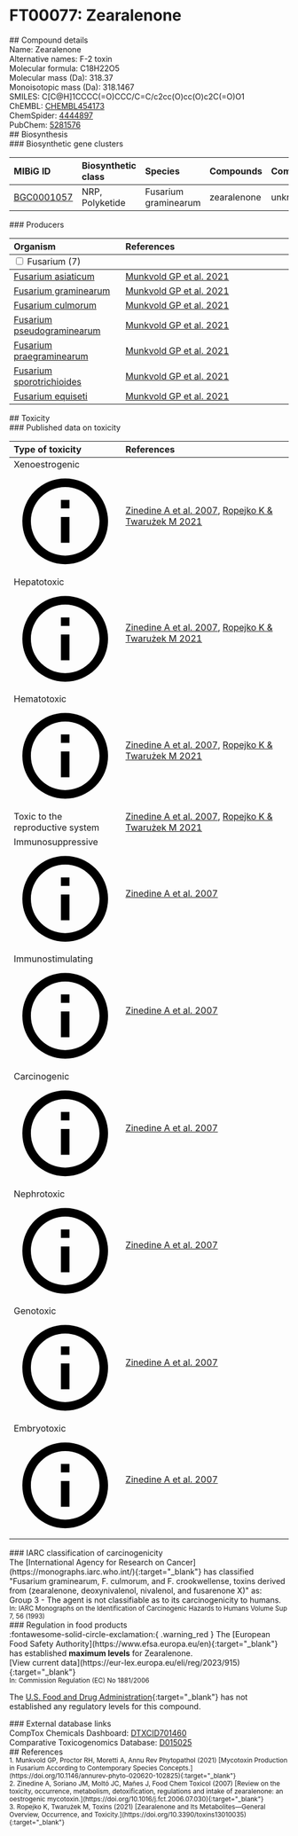 
# FT00077: Zearalenone
<div class="molecule_image" style="float:left">
<img data-smiles= C[C@H]1CCCC(=O)CCC/C=C/C2=CC(O)=CC(O)=C2C(=O)O1 data-smiles-options="{ 'width': 350, 'height': 350 }" />
</div>
## Compound details
<div style="overflow:hidden">
Name: Zearalenone<br>
    Alternative names: F-2 toxin<br>
Molecular formula: C18H22O5<br>
Molecular mass (Da): 318.37<br>
Monoisotopic mass (Da): 318.1467<br>
<div class="break_all">
SMILES: C[C@H]1CCCC(=O)CCC/C=C/c2cc(O)cc(O)c2C(=O)O1<br>
</div>
        ChEMBL: <a href=https://www.ebi.ac.uk/chembl/compound_report_card/CHEMBL454173 target="_blank">CHEMBL454173</a><br>
        ChemSpider: <a href=https://www.chemspider.com/Chemical-Structure.4444897.html target="_blank">4444897</a><br>
        PubChem: <a href=https://pubchem.ncbi.nlm.nih.gov/compound/5281576 target="_blank">5281576</a><br>
</div>

<div markdown="block" class="section">
## Biosynthesis
<div markdown="block" class="subsection">
### Biosynthetic gene clusters
<table>
<thead>
<tr>
<th style="text-align: left;" role="columnheader" data-sort-default>MIBiG ID</th>
<th style="text-align: left;" role="columnheader">Biosynthetic class</th>
<th style="text-align: left;" role="columnheader">Species</th>
<th style="text-align: left;" role="columnheader">Compounds</th>
<th style="text-align: left;" role="columnheader">Complete</th>
<th style="text-align: left;" role="columnheader">Minimal entry</th>
</tr>
</thead>
<tbody>
        <tr>
        <td style="text-align: left;"><a href="https://mibig.secondarymetabolites.org/repository/BGC0001057" target="_blank">BGC0001057</a></td>
        <td style="text-align: left;">NRP, Polyketide</td>
        <td style="text-align: left;">Fusarium graminearum</td>
        <td style="text-align: left;">zearalenone</td>
        <td style="text-align: left;">unknown</td>
        <td style="text-align: left;">True</td>
        </tr>
</tbody>
</table>
</div>

<div markdown="block" class="subsection">
### Producers
<table>
<thead>
<tr>
<th style="text-align: left;" role="columnheader" width="40%" data-sort-default>Organism</th>
<th style="text-align: left;" role="columnheader" width="60%">References</th>
</tr>
</thead>
        <tbody class="header">
        <tr>
        <td style="text-align: left;" colspan="2">
        <input type="checkbox" data-toggle="toggle" id=Fusarium>
        <label for=Fusarium>Fusarium (7)</label>
        </td>
        </tr>
        </tbody>
        <tbody class="hide">
                <tr>
                <td style="text-align: left;"><a href="https://www.ncbi.nlm.nih.gov/Taxonomy/Browser/wwwtax.cgi?mode=Info&id=282267" target="_blank">Fusarium asiaticum</a></td>
                <td style="text-align: left;"><a href="#REF00285">Munkvold GP et al. 2021</a></td>
                </tr>
                <tr>
                <td style="text-align: left;"><a href="https://www.ncbi.nlm.nih.gov/Taxonomy/Browser/wwwtax.cgi?mode=Info&id=5518" target="_blank">Fusarium graminearum</a></td>
                <td style="text-align: left;"><a href="#REF00285">Munkvold GP et al. 2021</a></td>
                </tr>
                <tr>
                <td style="text-align: left;"><a href="https://www.ncbi.nlm.nih.gov/Taxonomy/Browser/wwwtax.cgi?mode=Info&id=5516" target="_blank">Fusarium culmorum</a></td>
                <td style="text-align: left;"><a href="#REF00285">Munkvold GP et al. 2021</a></td>
                </tr>
                <tr>
                <td style="text-align: left;"><a href="https://www.ncbi.nlm.nih.gov/Taxonomy/Browser/wwwtax.cgi?mode=Info&id=101028" target="_blank">Fusarium pseudograminearum</a></td>
                <td style="text-align: left;"><a href="#REF00285">Munkvold GP et al. 2021</a></td>
                </tr>
                <tr>
                <td style="text-align: left;"><a href="https://www.ncbi.nlm.nih.gov/Taxonomy/Browser/wwwtax.cgi?mode=Info&id=1824868" target="_blank">Fusarium praegraminearum</a></td>
                <td style="text-align: left;"><a href="#REF00285">Munkvold GP et al. 2021</a></td>
                </tr>
                <tr>
                <td style="text-align: left;"><a href="https://www.ncbi.nlm.nih.gov/Taxonomy/Browser/wwwtax.cgi?mode=Info&id=5514" target="_blank">Fusarium sporotrichioides</a></td>
                <td style="text-align: left;"><a href="#REF00285">Munkvold GP et al. 2021</a></td>
                </tr>
                <tr>
                <td style="text-align: left;"><a href="https://www.ncbi.nlm.nih.gov/Taxonomy/Browser/wwwtax.cgi?mode=Info&id=61235" target="_blank">Fusarium equiseti</a></td>
                <td style="text-align: left;"><a href="#REF00285">Munkvold GP et al. 2021</a></td>
                </tr>
        </tbody>
</table>
</div>
</div>

<div markdown="block" class="section">
## Toxicity
<div markdown="block" class="subsection">
### Published data on toxicity
<table>
<thead>
<tr>
<th style="text-align: left;" role="columnheader" width="40%" data-sort-default>Type of toxicity</th>
<th style="text-align: left;" role="columnheader" width="60%">References</th>
</tr>
</thead>
<tbody>
<tr>
<td style="text-align: left;">Xenoestrogenic <span class="twemoji" title="Imitates the structure and function of estrogen"><svg xmlns="http://www.w3.org/2000/svg" viewBox="0 0 24 24"><path d="M11 9h2V7h-2m1 13c-4.41 0-8-3.59-8-8s3.59-8 8-8 8 3.59 8 8-3.59 8-8 8m0-18A10 10 0 0 0 2 12a10 10 0 0 0 10 10 10 10 0 0 0 10-10A10 10 0 0 0 12 2m-1 15h2v-6h-2v6Z"></path></svg></span></td>
<td style="text-align: left;"><a href="#REF00489">Zinedine A et al. 2007</a>, <a href="#REF00066">Ropejko K &amp; Twarużek M 2021</a></td>
</tr>
<tr>
<td style="text-align: left;">Hepatotoxic <span class="twemoji" title="Toxic to the liver"><svg xmlns="http://www.w3.org/2000/svg" viewBox="0 0 24 24"><path d="M11 9h2V7h-2m1 13c-4.41 0-8-3.59-8-8s3.59-8 8-8 8 3.59 8 8-3.59 8-8 8m0-18A10 10 0 0 0 2 12a10 10 0 0 0 10 10 10 10 0 0 0 10-10A10 10 0 0 0 12 2m-1 15h2v-6h-2v6Z"></path></svg></span></td>
<td style="text-align: left;"><a href="#REF00489">Zinedine A et al. 2007</a>, <a href="#REF00066">Ropejko K &amp; Twarużek M 2021</a></td>
</tr>
<tr>
<td style="text-align: left;">Hematotoxic <span class="twemoji" title="Toxic to the blood and/or blood-forming cells"><svg xmlns="http://www.w3.org/2000/svg" viewBox="0 0 24 24"><path d="M11 9h2V7h-2m1 13c-4.41 0-8-3.59-8-8s3.59-8 8-8 8 3.59 8 8-3.59 8-8 8m0-18A10 10 0 0 0 2 12a10 10 0 0 0 10 10 10 10 0 0 0 10-10A10 10 0 0 0 12 2m-1 15h2v-6h-2v6Z"></path></svg></span></td>
<td style="text-align: left;"><a href="#REF00489">Zinedine A et al. 2007</a>, <a href="#REF00066">Ropejko K &amp; Twarużek M 2021</a></td>
</tr>
<tr>
<td style="text-align: left;">Toxic to the reproductive system</td>
<td style="text-align: left;"><a href="#REF00489">Zinedine A et al. 2007</a>, <a href="#REF00066">Ropejko K &amp; Twarużek M 2021</a></td>
</tr>
<tr>
<td style="text-align: left;">Immunosuppressive <span class="twemoji" title="Inhibits the immune system"><svg xmlns="http://www.w3.org/2000/svg" viewBox="0 0 24 24"><path d="M11 9h2V7h-2m1 13c-4.41 0-8-3.59-8-8s3.59-8 8-8 8 3.59 8 8-3.59 8-8 8m0-18A10 10 0 0 0 2 12a10 10 0 0 0 10 10 10 10 0 0 0 10-10A10 10 0 0 0 12 2m-1 15h2v-6h-2v6Z"></path></svg></span></td>
<td style="text-align: left;"><a href="#REF00489">Zinedine A et al. 2007</a></td>
</tr>
<tr>
<td style="text-align: left;">Immunostimulating <span class="twemoji" title="Activates the immune system"><svg xmlns="http://www.w3.org/2000/svg" viewBox="0 0 24 24"><path d="M11 9h2V7h-2m1 13c-4.41 0-8-3.59-8-8s3.59-8 8-8 8 3.59 8 8-3.59 8-8 8m0-18A10 10 0 0 0 2 12a10 10 0 0 0 10 10 10 10 0 0 0 10-10A10 10 0 0 0 12 2m-1 15h2v-6h-2v6Z"></path></svg></span></td>
<td style="text-align: left;"><a href="#REF00489">Zinedine A et al. 2007</a></td>
</tr>
<tr>
<td style="text-align: left;">Carcinogenic <span class="twemoji" title="Promotes the formation of cancer"><svg xmlns="http://www.w3.org/2000/svg" viewBox="0 0 24 24"><path d="M11 9h2V7h-2m1 13c-4.41 0-8-3.59-8-8s3.59-8 8-8 8 3.59 8 8-3.59 8-8 8m0-18A10 10 0 0 0 2 12a10 10 0 0 0 10 10 10 10 0 0 0 10-10A10 10 0 0 0 12 2m-1 15h2v-6h-2v6Z"></path></svg></span></td>
<td style="text-align: left;"><a href="#REF00489">Zinedine A et al. 2007</a></td>
</tr>
<tr>
<td style="text-align: left;">Nephrotoxic <span class="twemoji" title="Toxic to the kidneys"><svg xmlns="http://www.w3.org/2000/svg" viewBox="0 0 24 24"><path d="M11 9h2V7h-2m1 13c-4.41 0-8-3.59-8-8s3.59-8 8-8 8 3.59 8 8-3.59 8-8 8m0-18A10 10 0 0 0 2 12a10 10 0 0 0 10 10 10 10 0 0 0 10-10A10 10 0 0 0 12 2m-1 15h2v-6h-2v6Z"></path></svg></span></td>
<td style="text-align: left;"><a href="#REF00489">Zinedine A et al. 2007</a></td>
</tr>
<tr>
<td style="text-align: left;">Genotoxic <span class="twemoji" title="Is able to cause DNA damage"><svg xmlns="http://www.w3.org/2000/svg" viewBox="0 0 24 24"><path d="M11 9h2V7h-2m1 13c-4.41 0-8-3.59-8-8s3.59-8 8-8 8 3.59 8 8-3.59 8-8 8m0-18A10 10 0 0 0 2 12a10 10 0 0 0 10 10 10 10 0 0 0 10-10A10 10 0 0 0 12 2m-1 15h2v-6h-2v6Z"></path></svg></span></td>
<td style="text-align: left;"><a href="#REF00489">Zinedine A et al. 2007</a></td>
</tr>
<tr>
<td style="text-align: left;">Embryotoxic <span class="twemoji" title="Toxic to embryos"><svg xmlns="http://www.w3.org/2000/svg" viewBox="0 0 24 24"><path d="M11 9h2V7h-2m1 13c-4.41 0-8-3.59-8-8s3.59-8 8-8 8 3.59 8 8-3.59 8-8 8m0-18A10 10 0 0 0 2 12a10 10 0 0 0 10 10 10 10 0 0 0 10-10A10 10 0 0 0 12 2m-1 15h2v-6h-2v6Z"></path></svg></span></td>
<td style="text-align: left;"><a href="#REF00489">Zinedine A et al. 2007</a></td>
</tr>
</tbody>
</table>
</div>

<div markdown="block" class="subsection">
### IARC classification of carcinogenicity
<div markdown="block" class="indented_block">
The [International Agency for Research on Cancer](https://monographs.iarc.who.int/){:target="_blank"} has classified "Fusarium graminearum, F. culmorum, and F. crookwellense, toxins derived from (zearalenone, deoxynivalenol, nivalenol, and fusarenone X)" as: <br>
Group 3 - The agent is not classifiable as to its carcinogenicity to humans.<br></span>
<small>In: IARC Monographs on the Identification of Carcinogenic Hazards to Humans Volume Sup 7, 56 (1993)</small><br>
</div>
</div>

<div markdown="block" class="subsection">
### Regulation in food products
<div markdown="block" class="indented_block">
:fontawesome-solid-circle-exclamation:{ .warning_red } The [European Food Safety Authority](https://www.efsa.europa.eu/en){:target="_blank"} has established <strong>maximum levels</strong> for Zearalenone.<br>
[View current data](https://eur-lex.europa.eu/eli/reg/2023/915){:target="_blank"}<br>
<small>In: Commission Regulation (EC) No 1881/2006</small><br>

The [U.S. Food and Drug Administration](https://www.fda.gov/){:target="_blank"} has not established any regulatory levels for this compound. <br>

</div>
</div>

<div markdown="block" class="subsection">
### External database links
<div markdown="block" class="indented_block">
CompTox Chemicals Dashboard: <a href=https://comptox.epa.gov/dashboard/chemical/details/DTXCID701460 target="_blank">DTXCID701460</a><br>
Comparative Toxicogenomics Database: <a href=https://ctdbase.org/detail.go?type=chem&amp;acc=D015025 target="_blank">D015025</a><br>
</div>
</div>
</div>

<div markdown="block" class="section">
## References
<div markdown="block" style="font-size: smaller;">
<span id=REF00285>
1. Munkvold GP, Proctor RH, Moretti A, Annu Rev Phytopathol (2021) [Mycotoxin Production in Fusarium According to Contemporary Species Concepts.](https://doi.org/10.1146/annurev-phyto-020620-102825){:target="_blank"}<br>
</span>

<span id=REF00489>
2. Zinedine A, Soriano JM, Moltó JC, Mañes J, Food Chem Toxicol (2007) [Review on the toxicity, occurrence, metabolism, detoxification, regulations and intake of zearalenone: an oestrogenic mycotoxin.](https://doi.org/10.1016/j.fct.2006.07.030){:target="_blank"}<br>
</span>

<span id=REF00066>
3. Ropejko K, Twarużek M, Toxins (2021) [Zearalenone and Its Metabolites—General Overview, Occurrence, and Toxicity.](https://doi.org/10.3390/toxins13010035){:target="_blank"}<br>
</span>

</div>
</div>

<script type="text/javascript" src="https://unpkg.com/smiles-drawer@2.0.1/dist/smiles-drawer.min.js"></script>
<script>
    SmiDrawer.apply();
</script>